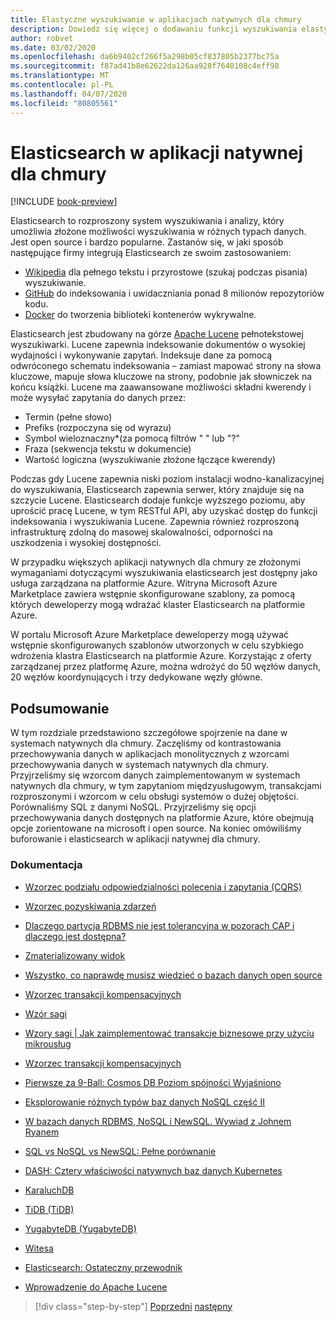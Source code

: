 ```yaml
---
title: Elastyczne wyszukiwanie w aplikacjach natywnych dla chmury
description: Dowiedz się więcej o dodawaniu funkcji wyszukiwania elastycznego do aplikacji natywnych dla chmury.
author: robvet
ms.date: 03/02/2020
ms.openlocfilehash: da6b9402cf266f5a298b05cf837805b2377bc75a
ms.sourcegitcommit: f87ad41b8e62622da126aa928f7640108c4eff98
ms.translationtype: MT
ms.contentlocale: pl-PL
ms.lasthandoff: 04/07/2020
ms.locfileid: "80805561"
---
```

# <a name="elasticsearch-in-a-cloud-native-app"></a>Elasticsearch w aplikacji natywnej dla chmury

[!INCLUDE [book-preview](../../../includes/book-preview.md)]

Elasticsearch to rozproszony system wyszukiwania i analizy, który umożliwia złożone możliwości wyszukiwania w różnych typach danych. Jest open source i bardzo popularne. Zastanów się, w jaki sposób następujące firmy integrują Elasticsearch ze swoim zastosowaniem:

- [Wikipedia](https://blog.wikimedia.org/2014/01/06/wikimedia-moving-to-elasticsearch/) dla pełnego tekstu i przyrostowe (szukaj podczas pisania) wyszukiwanie.
- [GitHub](https://www.elastic.co/customers/github) do indeksowania i uwidaczniania ponad 8 milionów repozytoriów kodu.  
- [Docker](https://www.elastic.co/customers/docker) do tworzenia biblioteki kontenerów wykrywalne.

Elasticsearch jest zbudowany na górze [Apache Lucene](https://lucene.apache.org/core/) pełnotekstowej wyszukiwarki. Lucene zapewnia indeksowanie dokumentów o wysokiej wydajności i wykonywanie zapytań. Indeksuje dane za pomocą odwróconego schematu indeksowania – zamiast mapować strony na słowa kluczowe, mapuje słowa kluczowe na strony, podobnie jak słowniczek na końcu książki. Lucene ma zaawansowane możliwości składni kwerendy i może wysyłać zapytania do danych przez:

- Termin (pełne słowo)
- Prefiks (rozpoczyna się od wyrazu)
- Symbol wieloznaczny\*(za pomocą filtrów " " lub "?"
- Fraza (sekwencja tekstu w dokumencie)
- Wartość logiczna (wyszukiwanie złożone łączące kwerendy)

Podczas gdy Lucene zapewnia niski poziom instalacji wodno-kanalizacyjnej do wyszukiwania, Elasticsearch zapewnia serwer, który znajduje się na szczycie Lucene. Elasticsearch dodaje funkcje wyższego poziomu, aby uprościć pracę Lucene, w tym RESTful API, aby uzyskać dostęp do funkcji indeksowania i wyszukiwania Lucene. Zapewnia również rozproszoną infrastrukturę zdolną do masowej skalowalności, odporności na uszkodzenia i wysokiej dostępności.

W przypadku większych aplikacji natywnych dla chmury ze złożonymi wymaganiami dotyczącymi wyszukiwania elasticsearch jest dostępny jako usługa zarządzana na platformie Azure. Witryna Microsoft Azure Marketplace zawiera wstępnie skonfigurowane szablony, za pomocą których deweloperzy mogą wdrażać klaster Elasticsearch na platformie Azure.

W portalu Microsoft Azure Marketplace deweloperzy mogą używać wstępnie skonfigurowanych szablonów utworzonych w celu szybkiego wdrożenia klastra Elasticsearch na platformie Azure. Korzystając z oferty zarządzanej przez platformę Azure, można wdrożyć do 50 węzłów danych, 20 węzłów koordynujących i trzy dedykowane węzły główne.

## <a name="summary"></a>Podsumowanie

W tym rozdziale przedstawiono szczegółowe spojrzenie na dane w systemach natywnych dla chmury. Zaczęliśmy od kontrastowania przechowywania danych w aplikacjach monolitycznych z wzorcami przechowywania danych w systemach natywnych dla chmury. Przyjrzeliśmy się wzorcom danych zaimplementowanym w systemach natywnych dla chmury, w tym zapytaniom międzyusługowym, transakcjami rozproszonymi i wzorcom w celu obsługi systemów o dużej objętości. Porównaliśmy SQL z danymi NoSQL. Przyjrzeliśmy się opcji przechowywania danych dostępnych na platformie Azure, które obejmują opcje zorientowane na microsoft i open source. Na koniec omówiliśmy buforowanie i elasticsearch w aplikacji natywnej dla chmury.

### <a name="references"></a>Dokumentacja

- [Wzorzec podziału odpowiedzialności polecenia i zapytania (CQRS)](https://docs.microsoft.com/azure/architecture/patterns/cqrs)

- [Wzorzec pozyskiwania zdarzeń](https://docs.microsoft.com/azure/architecture/patterns/event-sourcing)

- [Dlaczego partycja RDBMS nie jest tolerancyjna w pozorach CAP i dlaczego jest dostępna?](https://stackoverflow.com/questions/36404765/why-isnt-rdbms-partition-tolerant-in-cap-theorem-and-why-is-it-available)

- [Zmaterializowany widok](https://docs.microsoft.com/azure/architecture/patterns/materialized-view)

- [Wszystko, co naprawdę musisz wiedzieć o bazach danych open source](https://www.ibm.com/blogs/systems/all-you-really-need-to-know-about-open-source-databases/)

- [Wzorzec transakcji kompensacyjnych](https://docs.microsoft.com/azure/architecture/patterns/compensating-transaction)

- [Wzór sagi](https://microservices.io/patterns/data/saga.html)

- [Wzory sagi | Jak zaimplementować transakcje biznesowe przy użyciu mikrousług](https://blog.couchbase.com/saga-pattern-implement-business-transactions-using-microservices-part/)

- [Wzorzec transakcji kompensacyjnych](https://docs.microsoft.com/azure/architecture/patterns/compensating-transaction)

- [Pierwsze za 9-Ball: Cosmos DB Poziom spójności Wyjaśniono](https://blog.jeremylikness.com/blog/2018-03-23_getting-behind-the-9ball-cosmosdb-consistency-levels/)

- [Eksplorowanie różnych typów baz danych NoSQL część II](https://www.3pillarglobal.com/insights/exploring-the-different-types-of-nosql-databases)

- [W bazach danych RDBMS, NoSQL i NewSQL. Wywiad z Johnem Ryanem](http://www.odbms.org/blog/2018/03/on-rdbms-nosql-and-newsql-databases-interview-with-john-ryan/)
  
- [SQL vs NoSQL vs NewSQL: Pełne porównanie](https://www.xenonstack.com/blog/sql-vs-nosql-vs-newsql/)

- [DASH: Cztery właściwości natywnych baz danych Kubernetes](https://thenewstack.io/dash-four-properties-of-kubernetes-native-databases/)

- [KaraluchDB](https://www.cockroachlabs.com/)

- [TiDB (TiDB)](https://pingcap.com/en/)

- [YugabyteDB (YugabyteDB)](https://www.yugabyte.com/)

- [Witesa](https://vitess.io/)

- [Elasticsearch: Ostateczny przewodnik](http://shop.oreilly.com/product/0636920028505.do)
  
- [Wprowadzenie do Apache Lucene](https://www.baeldung.com/lucene)

>[!div class="step-by-step"]
>[Poprzedni](azure-caching.md)
>[następny](resiliency.md) <!-- Next Chapter -->
